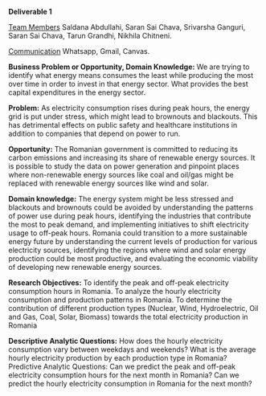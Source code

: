 **Deliverable 1**

<ins>Team Members</ins>
Saldana Abdullahi, Saran Sai Chava, Srivarsha Ganguri, Saran Sai Chava, Tarun Grandhi, Nikhila Chitneni.

<ins>Communication</ins>
Whatsapp, Gmail, Canvas. 












**Business Problem or Opportunity, Domain Knowledge:** We are trying to identify what energy means consumes the least while producing the most over time in order to invest in that energy sector. What provides the best capital expenditures in the energy sector.

**Problem:** As electricity consumption rises during peak hours, the energy grid is put under stress, which might lead to brownouts and blackouts. This has detrimental effects on public safety and healthcare institutions in addition to companies that depend on power to run.

**Opportunity:** The Romanian government is committed to reducing its carbon emissions and increasing its share of renewable energy sources. It is possible to study the data on power generation and pinpoint places where non-renewable energy sources like coal and oil/gas might be replaced with renewable energy sources like wind and solar.

**Domain knowledge:** The energy system might be less stressed and blackouts and brownouts could be avoided by understanding the patterns of power use during peak hours, identifying the industries that contribute the most to peak demand, and implementing initiatives to shift electricity usage to off-peak hours.
Romania could transition to a more sustainable energy future by understanding the current levels of production for various electricity sources, identifying the regions where wind and solar energy production could be most productive, and evaluating the economic viability of developing new renewable energy sources.


**Research Objectives:** To identify the peak and off-peak electricity consumption hours in Romania. To analyze the hourly electricity consumption and production patterns in Romania. To determine the contribution of different production types (Nuclear, Wind, Hydroelectric, Oil and Gas, Coal, Solar, Biomass) towards the total electricity production in Romania

**Descriptive Analytic Questions:** How does the hourly electricity consumption vary between weekdays and weekends? What is the average hourly electricity production by each production type in Romania? Predictive Analytic Questions: Can we predict the peak and off-peak electricity consumption hours for the next month in Romania? Can we predict the hourly electricity consumption in Romania for the next month?



